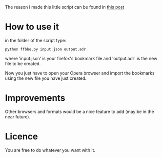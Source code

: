 The reason i made this little script can be found in [this post](hhttp://www.ovalerio.net/content/node/45)

How to use it
=============

in the folder of the script type: 

	python ffbbe.py input.json output.adr

where 'input.json' is your firefox's bookmark file and 'output.adr' is the new file to be created.

Now you just have to open your Opera browser and import the bookmarks using the new file you have just created. 


Improvements
============

Other browsers and formats would be a nice feature to add (may be in the near future).


Licence
=======

You are free to do whatever you want with it.